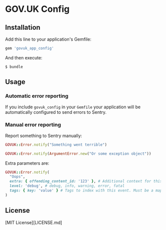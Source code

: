 # GOV.UK Config

## Installation

Add this line to your application's Gemfile:

```ruby
gem 'govuk_app_config'
```

And then execute:

    $ bundle

## Usage

### Automatic error reporting

If you include `govuk_config` in your `Gemfile` your application will be automatically configured to send errors to Sentry.

### Manual error reporting

Report something to Sentry manually:

```rb
GOVUK::Error.notify("Something went terrible")
```

```rb
GOVUK::Error.notify(ArgumentError.new("Or some exception object"))
```

Extra parameters are:

```rb
GOVUK::Error.notify(
  "Oops",
  extra: { offending_content_id: '123' }, # Additional context for this event. Must be a hash. Children can be any native JSON type.
  level: 'debug', # debug, info, warning, error, fatal
  tags: { key: 'value' } # Tags to index with this event. Must be a mapping of strings.
)
```

## License

[MIT License][LICENSE.md]
